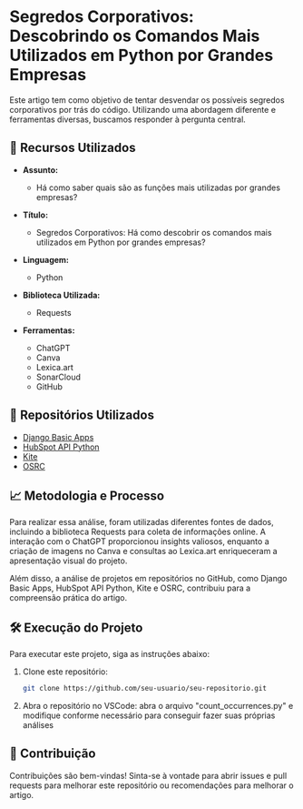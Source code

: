 # Segredos Corporativos: Descobrindo os Comandos Mais Utilizados em Python por Grandes Empresas

Este artigo tem como objetivo de tentar desvendar os possíveis segredos corporativos por trás do código. Utilizando uma abordagem diferente e ferramentas diversas, buscamos responder à pergunta central.

## 🚀 Recursos Utilizados

- **Assunto:**
  - Há como saber quais são as funções mais utilizadas por grandes empresas?

- **Título:**
  - Segredos Corporativos: Há como descobrir os comandos mais utilizados em Python por grandes empresas?

- **Linguagem:**
  - Python

- **Biblioteca Utilizada:**
  - Requests

- **Ferramentas:**
  - ChatGPT
  - Canva
  - Lexica.art
  - SonarCloud
  - GitHub

## 📁 Repositórios Utilizados

- [Django Basic Apps](https://github.com/nathanborror/django-basic-apps)
- [HubSpot API Python](https://github.com/HubSpot/hubspot-api-python)
- [Kite](https://github.com/khamidou/kite)
- [OSRC](https://github.com/dfm/osrc)

## 📈 Metodologia e Processo

Para realizar essa análise, foram utilizadas diferentes fontes de dados, incluindo a biblioteca Requests para coleta de informações online. A interação com o ChatGPT proporcionou insights valiosos, enquanto a criação de imagens no Canva e consultas ao Lexica.art enriqueceram a apresentação visual do projeto.

Além disso, a análise de projetos em repositórios no GitHub, como Django Basic Apps, HubSpot API Python, Kite e OSRC, contribuiu para a compreensão prática do artigo.

## 🛠️ Execução do Projeto

Para executar este projeto, siga as instruções abaixo:

1. Clone este repositório:
    ```bash
    git clone https://github.com/seu-usuario/seu-repositorio.git

2. Abra o repositório no VSCode:
    abra o arquivo "count_occurrences.py" e modifique conforme necessário para conseguir fazer suas próprias análises

## 🤝 Contribuição
Contribuições são bem-vindas! Sinta-se à vontade para abrir issues e pull requests para melhorar este repositório ou recomendações para melhorar o artigo.